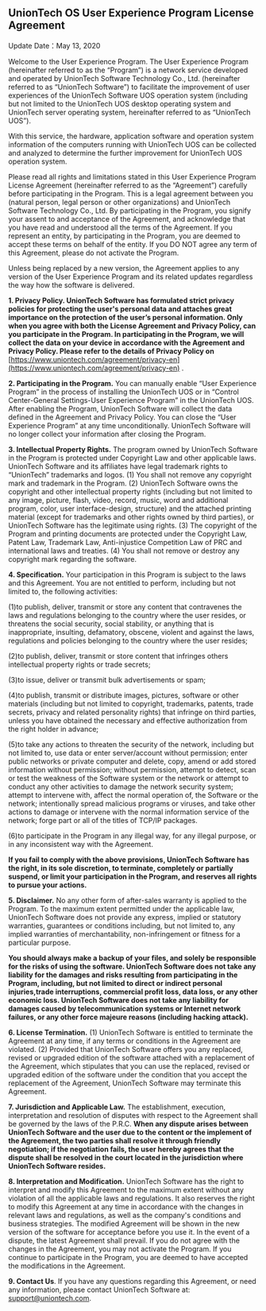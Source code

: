 ## UnionTech OS User Experience Program License Agreement

Update Date：May 13, 2020

Welcome to the User Experience Program. The User Experience Program (hereinafter referred to as the “Program”) is a network service developed and operated by UnionTech Software Technology Co., Ltd. (hereinafter referred to as “UnionTech Software”) to facilitate the improvement of user experiences of the UnionTech Software UOS operation system (including but not limited to the UnionTech UOS desktop operating system and UnionTech server operating system, hereinafter referred to as “UnionTech UOS”). 

With this service, the hardware, application software and operation system information of the computers running with UnionTech UOS can be collected and analyzed to determine the further improvement for UnionTech UOS operation system. 

Please read all rights and limitations stated in this User Experience Program License Agreement (hereinafter referred to as the “Agreement”) carefully before participating in the Program. This is a legal agreement between you (natural person, legal person or other organizations) and UnionTech Software Technology Co., Ltd. By participating in the Program, you signify your assent to and acceptance of the Agreement, and acknowledge that you have read and understood all the terms of the Agreement. If you represent an entity, by participating in the Program, you are deemed to accept these terms on behalf of the entity. If you DO NOT agree any term of this Agreement, please do not activate the Program. 

Unless being replaced by a new version, the Agreement applies to any version of the User Experience Program and its related updates regardless the way how the software is delivered.

**1. Privacy Policy. UnionTech Software has formulated strict privacy policies for protecting the user's personal data and attaches great importance on the protection of the user’s personal information. Only when you agree with both the License Agreement and Privacy Policy, can you participate in the Program. In participating in the Program, we will collect the data on your device in accordance with the Agreement and Privacy Policy. Please refer to the details of Privacy Policy on** [https://www.uniontech.com/agreement/privacy-en](https://www.uniontech.com/agreement/privacy-en) .

**2. Participating in the Program.** You can manually enable “User Experience Program” in the process of installing the UnionTech UOS or in “Control Center-General Settings-User Experience Program” in the UnionTech UOS. After enabling the Program, UnionTech Software will collect the data defined in the Agreement and Privacy Policy. You can close the “User Experience Program” at any time unconditionally. UnionTech Software will no longer collect your information after closing the Program. 

**3. Intellectual Property Rights.** The program owned by UnionTech Software in the Program is protected under Copyright Law and other applicable laws. UnionTech Software and its affiliates have legal trademark rights to “UnionTech” trademarks and logos. (1) You shall not remove any copyright mark and trademark in the Program. (2) UnionTech Software owns the copyright and other intellectual property rights (including but not limited to any image, picture, flash, video, record, music, word and additional program, color, user interface-design, structure) and the attached printing material (except for trademarks and other rights owned by third parties), or UnionTech Software has the legitimate using rights. (3) The copyright of the Program and printing documents are protected under the Copyright Law, Patent Law, Trademark Law, Anti-injustice Competition Law of PRC and international laws and treaties. (4) You shall not remove or destroy any copyright mark regarding the software.

**4. Specification.** Your participation in this Program is subject to the laws and this Agreement. You are not entitled to perform, including but not limited to, the following activities:

(1)to publish, deliver, transmit or store any content that contravenes the laws and regulations belonging to the country where the user resides, or threatens the social security, social stability, or anything that is inappropriate, insulting, defamatory, obscene, violent and against the laws, regulations and policies belonging to the country where the user resides;

(2)to publish, deliver, transmit or store content that infringes others intellectual property rights or trade secrets;

(3)to issue, deliver or transmit bulk advertisements or spam;

(4)to publish, transmit or distribute images, pictures, software or other materials (including but not limited to copyright, trademarks, patents, trade secrets, privacy and related personality rights) that infringe on third parties, unless you have obtained the necessary and effective authorization from the right holder in advance;

(5)to take any actions to threaten the security of the network, including but not limited to, use data or enter server/account without permission; enter public networks or private computer and delete, copy, amend or add stored information without permission; without permission, attempt to detect, scan or test the weakness of the Software system or the network or attempt to conduct any other activities to damage the network security system; attempt to intervene with, affect the normal operation of, the Software or the network; intentionally spread malicious programs or viruses, and take other actions to damage or intervene with the normal information service of the network; forge part or all of the titles of TCP/IP packages.

(6)to participate in the Program in any illegal way, for any illegal purpose, or in any inconsistent way with the Agreement.

**If you fail to comply with the above provisions, UnionTech Software has the right, in its sole discretion, to terminate, completely or partially suspend, or limit your participation in the Program, and reserves all rights to pursue your actions.**

**5. Disclaimer.** No any other form of after-sales warranty is applied to the Program. To the maximum extent permitted under the applicable law, UnionTech Software does not provide any express, implied or statutory warranties, guarantees or conditions including, but not limited to, any implied warranties of merchantability, non-infringement or fitness for a particular purpose.

**You should always make a backup of your files, and solely be responsible for the risks of using the software. UnionTech Software does not take any liability for the damages and risks resulting from participating in the Program, including, but not limited to direct or indirect personal injuries,trade interruptions, commercial profit loss, data loss, or any other economic loss. UnionTech Software does not take any liability for damages caused by telecommunication systems or Internet network failures, or any other force majeure reasons (including hacking attack).**

**6. License Termination.** (1) UnionTech Software is entitled to terminate the Agreement at any time, if any terms or conditions in the Agreement are violated. (2) Provided that UnionTech Software offers you any replaced, revised or upgraded edition of the software attached with a replacement of the Agreement, which stipulates that you can use the replaced, revised or upgraded edition of the software under the condition that you accept the replacement of the Agreement, UnionTech Software may terminate this Agreement.

**7. Jurisdiction and Applicable Law.** The establishment, execution, interpretation and resolution of disputes with respect to the Agreement shall be governed by the laws of the P.R.C. **When any dispute arises between UnionTech Software and the user due to the content or the implement of the Agreement, the two parties shall resolve it through friendly negotiation; if the negotiation fails, the user hereby agrees that the dispute shall be resolved in the court located in the jurisdiction where UnionTech Software resides.**

**8. Interpretation and Modification.** UnionTech Software has the right to interpret and modify this Agreement to the maximum extent without any violation of all the applicable laws and regulations. It also reserves the right to modify this Agreement at any time in accordance with the changes in relevant laws and regulations, as well as the company's conditions and business strategies. The modified Agreement will be shown in the new version of the software for acceptance before you use it. In the event of a dispute, the latest Agreement shall prevail. If you do not agree with the changes in the Agreement, you may not activate the Program. If you continue to participate in the Program, you are deemed to have accepted the modifications in the Agreement. 

**9. Contact Us**. If you have any questions regarding this Agreement, or need any information, please contact UnionTech Software at: support@uniontech.com.